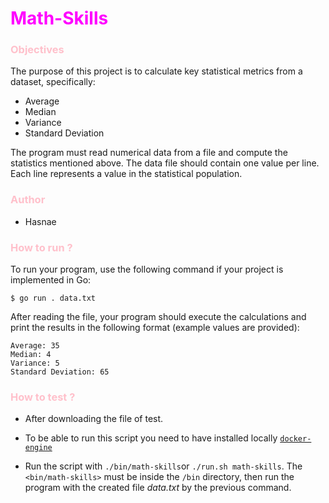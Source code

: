 # <span style="color:magenta; size : 20px"> Math-Skills </span>

### <span style="color:pink"> Objectives
The purpose of this project is to calculate key statistical metrics from a dataset, specifically:
- Average
- Median
- Variance
- Standard Deviation

The program must read numerical data from a file and compute the statistics mentioned above. The data file should contain one value per line.
Each line represents a value in the statistical population.

### <span style="color:pink"> Author 

- Hasnae

### <span style="color:pink"> How to run ?

To run your program, use the following command if your project is implemented in Go:
```
$ go run . data.txt
```
After reading the file, your program should execute the calculations and print the results in the following format (example values are provided):
```
Average: 35
Median: 4
Variance: 5
Standard Deviation: 65
```

### <span style="color:pink"> How to test ?

- After downloading the file of test.

- To be able to run this script you need to have installed locally
 [`docker-engine`](https://docs.docker.com/engine/install/)

- Run the script with `./bin/math-skills`or `./run.sh math-skills`. The `<bin/math-skills>` must be inside the `/bin` directory, then run the program with the created file *data.txt* by the previous command.
